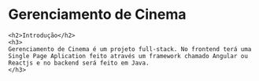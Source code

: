 <html>
  
  <body>
    <h1>Gerenciamento de Cinema</h1>
    
    <h2>Introdução</h2>
    <h3>
    Gerenciamento de Cinema é um projeto full-stack. No frontend terá uma Single Page Aplication feito através um framework chamado Angular ou Reactjs e no backend será feito em Java.
    </h3>
    
  </body>
</html>
